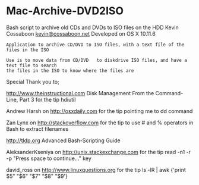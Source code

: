 # Mac-Archive-DVD2ISO
Bash script to archive old CDs and DVDs to ISO files on the HDD
  Kevin Cossaboon
  kevin@cossaboon.net
  Developed on OS X 10.11.6
 
    Application to archive CD/DVD to ISO files, with a text file of the files in the ISO

    Use is to move data from CD/DVD   to diskdrive ISO files, and have a text file to search
    the files in the ISO to know where the files are
 Special Thank you to;
 
 http://www.theinstructional.com Disk Management From the Command-Line, Part 3 for the tip
 	hdiutil
 	
 Andrew Harsh on http://osxdaily.com for the tip
 	pointing me to dd command
 
 Zan Lynx on http://stackoverflow.com for the tip
 	to use # and % operators in Bash to extract filenames
 	
 http://tldp.org Advanced Bash-Scripting Guide
 
 AleksanderKseniya on http://unix.stackexchange.com for the tip
 		read -n1 -r -p "Press space to continue..." key
 
 david_ross on http://www.linuxquestions.org for the tip
 	ls -lR | awk {'print $5" "$6" "$7" "$8" "$9'}
 
